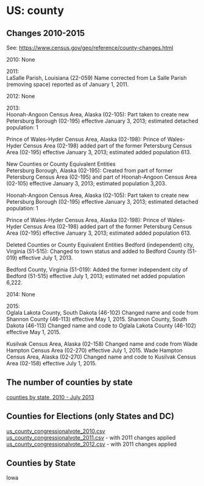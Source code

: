 # US: county

## Changes 2010-2015

See: https://www.census.gov/geo/reference/county-changes.html

2010: None

2011:    
LaSalle Parish, Louisiana (22-059)
Name corrected from La Salle Parish (removing space) reported as of January 1, 2011.

2012: None

2013:    
Hoonah-Angoon Census Area, Alaska (02-105):
Part taken to create new Petersburg Borough (02-195) effective January 3, 2013; estimated detached population: 1

Prince of Wales-Hyder Census Area, Alaska (02-198):
Prince of Wales-Hyder Census Area (02-198) added part of the former Petersburg Census Area (02-195) effective January 3, 2013; estimated added population 613.

New Counties or County Equivalent Entities   
Petersburg Borough, Alaska (02-195): 
Created from part of former Petersburg Census Area (02-195) and part of Hoonah-Angoon Census Area (02-105) effective January 3, 2013; estimated population 3,203.

Hoonah-Angoon Census Area, Alaska (02-105):
Part taken to create new Petersburg Borough (02-195) effective January 3, 2013; estimated detached population: 1

Prince of Wales-Hyder Census Area, Alaska (02-198):
Prince of Wales-Hyder Census Area (02-198) added part of the former Petersburg Census Area (02-195) effective January 3, 2013; estimated added population 613.


Deleted Counties or County Equivalent Entities
Bedford (independent) city, Virginia (51-515): 
Changed to town status and added to Bedford County (51-019) effective July 1, 2013.

Bedford County, Virginia (51-019):
Added the former independent city of Bedford (51-515) effective July 1, 2013; estimated net added population 6,222.

2014: None    

2015:   
Oglala Lakota County, South Dakota (46-102)
Changed name and code from Shannon County (46-113) effective May 1, 2015.
Shannon County, South Dakota (46-113)
Changed name and code to Oglala Lakota County (46-102) effective May 1, 2015.

Kusilvak Census Area, Alaska (02-158)
Changed name and code from Wade Hampton Census Area (02-270) effective July 1, 2015.
Wade Hampton Census Area, Alaska (02-270)
Changed name and code to Kusilvak Census Area (02-158) effective July 1, 2015.


## The number of counties by state
[counties by state, 2010 - July 2013](https://github.com/datamapio/geoid/blob/master/US/county/us_county_by_state_2010-2012.csv)


## Counties for Elections (only States and DC)

[us_county_congressionalvote_2010.csv](https://github.com/datamapio/geoid/blob/master/US/county/us_county_congressionalvote_2010.csv)     
[us_county_congressionalvote_2011.csv](https://github.com/datamapio/geoid/blob/master/US/county/us_county_congressionalvote_2011.csv) - with 2011 changes applied       
[us_county_congressionalvote_2012.csv](https://github.com/datamapio/geoid/blob/master/US/county/us_county_congressionalvote_2012.csv) - with 2011 changes applied




## Counties by State
Iowa



